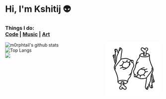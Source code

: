# Hi, I'm Kshitij 👽
<h3>
Things I do:<br>
<a href="https://github.com/m0rphtail?tab=repositories">Code</a> | <a href="https://soundcloud.com/user-34602005-337460945">Music</a> | <a href="https://drive.google.com/drive/folders/1_jppogkUFAklfw_iMjiE1wxGw1Djq1kP?usp=sharing">Art</a></h3>

![m0rphtail's github stats](https://github-readme-stats.vercel.app/api?username=m0rphtail&hide_border=true&show_icons=true&theme=react)
<img align="right" width="36%" src="https://github.com/m0rphtail/m0rphtail/blob/master/media/69.png" alt="cover" />
<br>
![Top Langs](https://github-readme-stats.vercel.app/api/top-langs/?username=m0rphtail&layout=compact&theme=react&hide_border=true)
<br>
![](https://visitor-badge.glitch.me/badge?page_id=m0rphtail)
